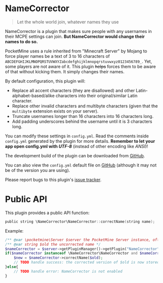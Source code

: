 NameCorrector
===
> Let the whole world join, whatever names they use

NameCorrector is a plugin that makes sure people with any usernames in their MCPE settings can join. **But NameCorrector would change their names to do so.**

PocketMine uses a rule inherited from "Minecraft Server" by Mojang to force player names be a text of 3 to 16 characters of `ABCDEFGHIJKLMNOPQRSTUVWXYZabcdefghijklmnopqrstuvwxyz0123456789_`. Yet, some players are not aware of it. This plugin ~~helps~~ forces them to be aware of that without kicking them. It simply changes their names.

By default configuration, this plugin will:
* Replace all accent characters (they are disallowed) and other Latin-alphabet-based/alike characters into their original/similar Latin character.
* Replace other invalid characters and multibyte characters (given that the `multibyte` extension exists on your server).
* Truncate usernames longer than 16 characters into 16 characters long.
* Add padding underscores behind the username until it is 3 characters long.

You can modify these settings in `config.yml`. Read the comments inside `config.yml` generated by the plugin for more details. **Remember to let your app open config.yml with _UTF-8_** (instead of other encoding like _ANSI_)!

The development build of the plugin can be downloaded from [GitHub](bin/NameCorrector.phar).

You can also view the `config.yml` default file on [GitHub](resources/config.yml) (although it may not be of the version you are using).

Please report bugs to this plugin's [issue tracker](https://github.com/PEMapModder/Small-ZC-Plugins/issues).

Public API
===
This plugin provides a public API function:

```c
public string \NameCorrector\NameCorrector::correctName(string name);
```

Example:

```php
/** @var \pocketmine\Server $server the PocketMine Server instance, often retrieved using $this->getServer() in plugin main classes */
/** @var string $old the uncorrected name */
$nameCorrector = $server->getPluginManager()->getPlugin("NameCorrector");
if($nameCorrector instanceof \NameCorrector\NameCorrector and $nameCorrector->isEnabled()){
    $new = $nameCorrector->correctName($old);
    // TODO handle success: the corrected version of $old is now stored in $new
}else{
    // TODO handle error: NameCorrector is not enabled
}
```
